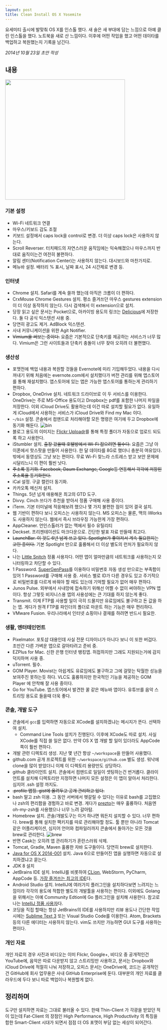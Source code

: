 ```yaml
---
layout: post
title: Clean Install OS X Yosemite
---
```


<div class="message">
  요세미티 출시에 발맞춰 OS X를 인스톨 했다. 새 술은 새 부대에 담는 느낌으로 아예 클린 인스톨을 했다. 노트북을 새로 산 느낌이다. 이후에 어떤 작업을 했고 어떤 데이타를 백업하고 복원했는지 기록을 남긴다.
</div>

*2014년 10월 23일 초안 작성*

## 내용

<img src="https://farm8.staticflickr.com/7673/17228888583_65c885c6d5_b.jpg" width="384" />

### 기본 설정

- Wi-Fi 네트워크 연결
- 마우스/키보드 감도 조절
- 키보드 설정에서 caps lock을 control로 변경. 더 이상 caps lock은 사용하지 않는다.
- Scroll Reverser. 터치패드의 자연스러운 움직임에는 익숙해졌으나 마우스까지 반대로 움직이는건 여전히 불편하다.
- 알림 센터(Notification Center)는 사용하지 않는다. 대시보드와 마찬가지로.
- 메뉴바 설정. 배터리 % 표시, 날짜 표시, 24 시간제로 변경 등.

### 인터넷

- Chrome 설치. Safari를 계속 쓸까 했는데 아직은 크롬이 더 편하다.
- CrxMouse Chrome Gestures 설치. 평소 즐겨쓰던 마우스 gestures extension이 더 이상 동작하지 않는다. 다시 검색해서 이 extension으로 설치.
- 당장 읽고 싶은 문서는 Pocket으로, 아카이빙 용도의 링크는 [Delicious](http://likejazz.com/post/108592366618/delicious-com)에 저장한다. 둘 다 공식 익스텐션 사용 중.
- 당연히 광고도 제거. AdBlock 익스텐션.
- 사내 커뮤니케이션을 위한 Agit Notifier.
- <del>Vimium을 써보는 중이다.</del> 요즘은 기본적으로 단축키를 제공하는 서비스가 너무 많다. Vimium은 그런 사이트들과 단축키 충돌이 너무 잦아 오히려 더 불편했다.

### 생산성

- 포맷전에 백업 내용과 복원할 것들을 Evernote에 미리 기입해두었다. 내용을 다시 꺼내기 위해 처음에는 evernote.com에서 설치했다가 버전 관리를 위해 앱스토어를 통해 재설치했다. 앱스토어에 있는 앱은 가능한 앱스토어를 통하는게 관리하기 편하다.
- Dropbox, OneDrive 설치. 네트워크 드라이브로 이 두 서비스를 이용한다. OneDrive는 주로 MS-Office 용도이고 Dropbox는 pdf를 포함한 나머지 파일을 저장한다. 이외 iCloud Drive도 활용하는데 이건 따로 설치할 필요가 없다. 유일하게 iCloud에서 사용하는 서비스가 iCloud Drive와 Find my Mac 이다.  
- `~/bin` 설정. 콘솔에서 컴맨드로 처리해야할 모든 명령은 여기에 두고 Dropbox에 동기화 해둔다.
![bin](https://farm8.staticflickr.com/7761/17815084675_8082e6ece8_o.png "bin")
- 블로그 용도의 이미지는 [Flickr Uploadr](https://www.flickr.com/tools/)를 통해 특정 폴더가 자동으로 업로드 되도록 하고 사용한다.
- iStumbler 설치. <del>출장 갔을때 호텔방에서 Wi-Fi 잡으려면 필수다.</del> 요즘은 그냥 아이폰에서 핫스팟을 만들어 사용한다. 한 달 데이타를 8G로 했더니 충분히 여유있다. 밖에서 동영상도 그냥 보는 편이다. 무료 Wi-Fi 찾느라 스트레스 받고 보안 문제에 시달리느니 이 편이 훨씬 낫다.
- <del>주소록 동기화. Facebook, Daum Exchange, Google등 연동해서 각각에 저장된 주소록을 동기화한다.</del>
- iCal 설정. 구글 캘린더 동기화.
- 카카오톡 메신저 설치.
- Things. 5년 넘게 애용해온 최고의 GTD 도구.
- Divvy. Cinch 쓰다가 추천을 받아서 정품 구매해 사용 중이다.
- iTerm. 기본 터미널에 적응해보려 했으나 몇 가지 불편한 점이 있어 결국 설치.
- 웹 기반이 편하다 보니 오피스는 사용하지 않는다. MS 오피스는 물론, 맥의 iWorks 도 사용하지 않는다. 웹에서 즉시 브라우징 가능한게 가장 편하다.
- AppCleaner. 언인스톨러가 없는 맥에서 필수 유틸리티
- Deckset. 프리젠테이션도 마크다운으로. 간단한 발표 자료 만들때 최고다.
- <del>LaunchBar. 이 것도 6년 넘게 쓰고 있다. Spotlight가 좋아져서 계속 필요한지는 고민 중이다.</del> 기본 Spotlight 만으로 훌륭해서 더 이상 별도의 런처가 필요하지 않다.
- 나는 [Little Snitch](https://www.obdev.at/products/littlesnitch/index.html) 정품 사용자다. 어떤 앱이 얼마만큼의 네트워크를 사용하는지 모니터링하고 차단할 수 있다.
- 1 Password. [SuperGenPass](http://www.supergenpass.com/)를 이용하다 비밀번호 자동 생성 만으로는 부족함이 있어 1 Password를 구매해 사용 중. 서비스 별로 ID가 다른 경우도 있고 주기적으로 비밀번호를 다르게 바꿔야 할 때도 있는데 기억할 필요가 없어 매우 편하다.
- Junos Pulse. 외부에서 사내망에 접속하기 위해선 어쩔 수 없이 써야하는 VPN 앱이다. 항상 그렇듯 비지니스용 앱의 사용성에는 큰 기대를 하지 않는게 좋다.
- Transmit. 이제 FTP를 사용할 일이 극히 드물지만 유료임에도 불구하고 돈 값을 하는 앱. 게다가 원격 FTP를 파인더의 폴더로 마운트 하는 기능은 매우 편리하다.
- VMware Fusion. 우리나라에서 인터넷 쇼핑이나 결재를 하려면 반드시 필요한.

### 생활, 엔터테인먼트

- Pixelmator. 포토샵 대용인데 사실 전문 디자이너가 아니다 보니 이 또한 버겁다. 조만간 다른 가벼운 앱으로 갈아타려고 준비 중.
- EZPlus for Mac. 신한 은행 인터넷 뱅킹앱. 허접하지만 그래도 지원되는거에 감지덕지하며 사용 중.
- uTorrent. 필수.
- GOM Player. Movist는 아쉽게도 유료임에도 불구하고 그에 걸맞는 탁월한 성능을 보여주진 못하는듯 하다. VLC도 훌륭하지만 한국적인 기능을 제공하는 GOM Player 에 안착해 잘 사용 중이다.
- Go for YouTube. 앱스토어에서 발견한 꿀 같은 메뉴바 앱이다. 유튜브를 음악 스트리밍 용도로 들을때 더욱 좋다.

### 콘솔, 개발 도구

- 콘솔에서 `gcc`를 입력하면 자동으로 XCode를 설치하겠냐는 메시지가 뜬다. 선택하여 설치.
  - Command Line Tools 설치가 진행된다. 이후에 XCode도 따로 설치. 사실 XCode를 직접 쓸 일은 없다. 만약 OS X 앱 개발 할 일이 있더라도 AppCode 쪽이 훨씬 편하다.
- 개발 관련 디렉토리 생성. 지난 몇 년간 항상 `~/workspace`을 만들어 사용했다.
- github.com 공개 프로젝트를 위한 `~/workspace/github.com` 별도 생성. 워낙에 clone을 많이 받았더니 이제 이 디렉토리 용량만도 상당하다.
- github 클라이언트 설치. 콘솔에서 컴맨드로 일일이 셋팅하는건 번거롭다. 클라이언트를 설치해 디렉토리만 지정하면 나머지 모든 설정은 이 앱이 알아서 처리한다. 심지어 .ssh 설정 까지도.
- <del>.profile 맵핑. gist에 올려두고 공개 관리하고 있다.</del>
- bash 말고 zsh 이용. 그 동안 서버에서 헷갈릴 수 있다는 이유로 bash를 고집했으나 zsh의 편리함을 경험하고 바로 변경. 게다가 [prezto](https://github.com/sorin-ionescu/prezto)는 매우 훌륭하다. 처음엔 oh-my-zsh를 사용했으나 너무 느려 갈아탐.
- Homebrew 설치. 콘솔/개발도구는 이거 하나면 뭐든지 설치할 수 있다. 너무 편하다. brew를 통해 설치한 팩키지를 따로 관리해야할 정도. 툴 뿐만 아니라 Tomcat 같은 어플리케이션, 심지어 언어와 컴파일러까지 콘솔에서 돌아가는 모든 것을 brew로 관리한다.
![brew](https://farm8.staticflickr.com/7671/17817653181_baf456dc32_o.png "brew")
- 반면 Cask는 오히려 앱 관리하기가 혼란스러워 삭제.
- Tomcat, Gradle, Maven 훌륭한 자바 도구들이다. 당연히 brew로 설치한다.
- [Java for OS X 2014-001](https://support.apple.com/kb/DL1572?locale=ko_KR) 설치. Java 6으로 만들어진 앱을 실행하면 자동으로 설치하겠냐고 묻는다.
- JDK 8 설치
- JetBrains IDE 설치. IntelliJ를 비롯하여 [CLion](http://likejazz.com/post/118649049333/clion-1-0), WebStorm, PyCharm, AppCode 등. [가장 즐겨쓰는 최고의 IDE](http://likejazz.com/post/112670720955/jetbrains-ide)다.
- Android Studio 설치. IntelliJ에 여러가지 플러그인을 설치하다보면 느려지는 느낌이라 각각의 용도에 적합한 별도의 개발툴을 사용하는 편이다. 이외에도 Golang을 위해서는 아예 Community Edtion에 Go 플러그인을 설치해 사용한다. 참고로 나는 [IntelliJ 정품 사용자](http://likejazz.com/post/103532169020/intellij-idea)다.
- 코딩을 직접 할때는 항상 JetBrains의 IDE를 사용하지만 리뷰 용도나 간단한 작업시에는 [Sublime Text 3](http://likejazz.com/post/102824813705/sublime-text) 또는 Visual Studio Code를 이용한다. Atom, Brackets등의 다른 에디터는 사용하지 않는다. vim도 쓰지만 가능하면 GUI 도구를 사용하는 편이다.

### 개인 자료

개인 자료의 경우 사진과 비디오는 이미 Flickr, Google+, 비디오 중 공개적인건 YouTube에, 음악은 따로 다운받지 않고 스트리밍만 사용하고, 문서는 Dropbox와 iCloud Drive에 적절히 나눠 저장하고, 오피스 문서는 OneDrive에, 코드는 공개적인건 GitHub에 회사 업무용은 사내 GitHub Enterprise에 둔다. 대부분의 개인 자료를 클라우드에 두다 보니 따로 백업이나 복원할게 없다.

## 정리하며

도구만 설치하면 자료는 그대로 불러올 수 있다. 한때 Thin-Client 가 각광을 받았던 적이 있는데 Fat-Client 의 장점인 High Performance, High Productivity 의 특징을 합한 Smart-Client 시대가 되면서 점점 더 OS 포맷이 부담 없는 세상이 되어간다.
